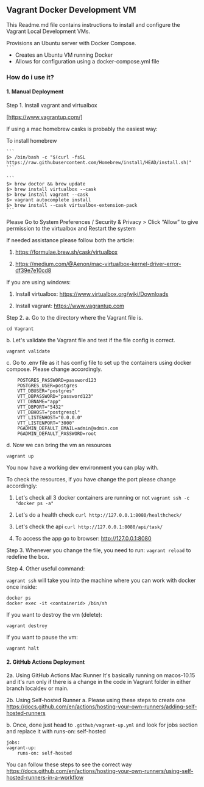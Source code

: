 ## Vagrant Docker Development VM

This Readme.md file contains instructions to install and configure the Vagrant Local Development VMs.

Provisions an Ubuntu server with Docker Compose. 

- Creates an Ubuntu VM running Docker
- Allows for configuration using a docker-compose.yml file


### How do i use it? 

#### 1. Manual Deployment
   
Step 1. Install vagrant and virtualbox

[https://www.vagrantup.com/]

If using a mac homebrew casks is probably the easiest way:

To install homebrew

    ```
    $> /bin/bash -c "$(curl -fsSL https://raw.githubusercontent.com/Homebrew/install/HEAD/install.sh)"
    ```

    ```
    $> brew doctor && brew update
    $> brew install virtualbox --cask
    $> brew install vagrant --cask
    $> vagrant autocomplete install
    $> brew install --cask virtualbox-extension-pack
    ```
Please Go to System Preferences / Security & Privacy > Click “Allow” to give permission to the virtualbox and Restart the system

If needed assistance please follow both the article:

1. https://formulae.brew.sh/cask/virtualbox 

2. https://medium.com/@Aenon/mac-virtualbox-kernel-driver-error-df39e7e10cd8

If you are using windows:

1. Install virtualbox: https://www.virtualbox.org/wiki/Downloads 

2. Install vagrant: https://www.vagrantup.com


Step 2. 
a. Go to the directory where the Vagrant file is. 

```cd Vagrant```

b. Let's validate the Vagrant file and test if the file config is correct.

```vagrant validate```

c. Go to .env file as it has config file to set up the containers using docker compose. Please change accordingly.

```
    POSTGRES_PASSWORD=password123
    POSTGRES_USER=postgres
    VTT_DBUSER="postgres"
    VTT_DBPASSWORD="password123"
    VTT_DBNAME="app"
    VTT_DBPORT="5432"
    VTT_DBHOST="postgresql"
    VTT_LISTENHOST="0.0.0.0"
    VTT_LISTENPORT="3000"
    PGADMIN_DEFAULT_EMAIL=admin@admin.com
    PGADMIN_DEFAULT_PASSWORD=root
```
d. Now we can bring the vm an resources

```vagrant up```

You now have a working dev environment you can play with. 

To check the resources, if you have change the port please change accordingly:

1. Let's check all 3 docker containers are running or not
        ```
        vagrant ssh -c "docker ps -a"
        ```
2. Let's do a health check
        ```curl http://127.0.0.1:8080/healthcheck/ 
        ```
3. Let's check the api
       ```curl http://127.0.0.1:8080/api/task/ 
       ```
        
4. To access the app go to browser: http://127.0.0.1:8080 
    

Step 3. Whenever you change the file, you need to run: `vagrant reload` to redefine the box.

Step 4. Other useful command:

```vagrant ssh``` will take you into the machine where you can work with docker once inside: 

```
docker ps
docker exec -it <containerid> /bin/sh
```


If you want to destroy the vm (delete):

```vagrant destroy```

If you want to pause the vm: 

```vagrant halt```

#### 2. GitHub Actions Deployment
 
2a. Using GitHub Actions Mac Runner
    It's basically running on macos-10.15 and it's run only if there is a change in the code in Vagrant folder in either branch localdev or main.

2b. Using Self-hosted Runner
  a. Please using these steps to create one https://docs.github.com/en/actions/hosting-your-own-runners/adding-self-hosted-runners 

  b. Once, done just head to ```.github/vagrant-up.yml``` and look for jobs section and replace it with runs-on: self-hosted

```
jobs:
vagrant-up:
    runs-on: self-hosted
```
  You can follow these steps to see the correct way https://docs.github.com/en/actions/hosting-your-own-runners/using-self-hosted-runners-in-a-workflow 

